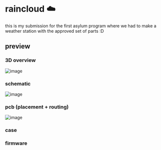 # raincloud ☁️
this is my submission for the first asylum program where we had to make a weather station with the approved set of parts :D

## preview
### 3D overview
![image](https://github.com/user-attachments/assets/a8b3b90c-6bc3-45d8-b669-09f0f0b0810f)

### schematic
![image](https://github.com/user-attachments/assets/bd88ff8c-2b39-4804-bcff-1b347957759e)

### pcb (placement + routing)
![image](https://github.com/user-attachments/assets/36663c2d-68da-466e-85a5-ef9ee698421b)

### case
### firmware


